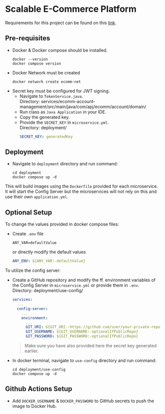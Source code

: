 # Scalable E-Commerce Platform
Requirements for this project can be found on this [link](https://roadmap.sh/projects/scalable-ecommerce-platform).

## Pre-requisites
- Docker & Docker compose should be installed.
  ```docker
  docker --version
  docker compose version
  ```
- Docker Network must be created
  ```docker
  docker network create ecomm-net
  ```
- Secret key must be configured for JWT signing.
  - Navigate to `TokenService.java`.  
    Directory: services/ecomm-account-management/src/main/java/com/apj/ecomm/account/domain/
  - Run class as `Java Application` in your IDE.
  - Copy the generated key.
  - Provide the `SECRET_KEY` in `microservice.yml`.  
    Directory: deployment/
    ```yaml
    SECRET_KEY: generatedKey
    ```

## Deployment
- Navigate to `deployment` directory and run command:
  ```docker
  cd deployment
  docker compose up -d
  ```
This will build images using the `Dockerfile` provided for each microservice. It will start the Config Server but the microservices will not rely on this and use their own `application.yml`.

## Optional Setup
To change the values provided in docker compose files:
- Create `.env` file
  ```properties
  ANY_VAR=defaultValue
  ```
  or directly modify the default values
  ```yaml
  ANY_ENV: ${ANY_VAR:-defaultValue}
  ```

To utilize the config server:
- Create a GitHub repository and modify the ff. environment variables of the Config Server in `microservice.yml` or provide them in `.env`.
  Directory: deployment/use-config/
  ```yaml
  services:
    ...
    config-server:
      ...
      environment:
        ...
        GIT_URI: ${GIT_URI:-https://github.com/user/your-private-repo}
        GIT_USERNAME: ${GIT_USERNAME:-optionalIfPublicRepo}
        GIT_PASSWORD: ${GIT_PASSWORD:-optionalIfPublicRepo}
  ```
  > Make sure you have also provided here the secret key generated earlier.
- In docker terminal, navigate to `use-config` directory and run command:
  ```docker
  cd deployment/use-config
  docker compose up -d
  ```

## Github Actions Setup
- Add `DOCKER_USERNAME` & `DOCKER_PASSWORD` to GitHub secrets to push the image to Docker Hub.
